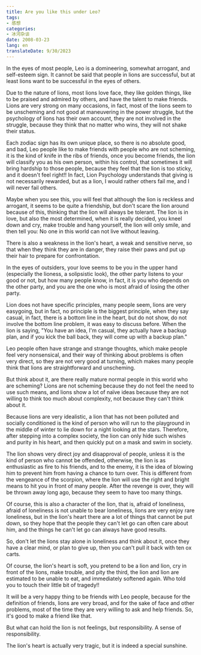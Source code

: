 ```yaml
---
title: Are you like this under Leo?
tags:
- 感想
categories:
- 冰河杂谈
date: 2008-03-23
lang: en
translateDate: 9/30/2023
---
```

In the eyes of most people, Leo is a domineering, somewhat arrogant, and self-esteem sign. It cannot be said that people in lions are successful, but at least lions want to be successful in the eyes of others. 

Due to the nature of lions, most lions love face, they like golden things, like to be praised and admired by others, and have the talent to make friends. Lions are very strong on many occasions, in fact, most of the lions seem to be unscheming and not good at maneuvering in the power struggle, but the psychology of lions has their own account, they are not involved in the struggle, because they think that no matter who wins, they will not shake their status. 

Each zodiac sign has its own unique place, so there is no absolute good, and bad, Leo people like to make friends with people who are not scheming, it is the kind of knife in the ribs of friends, once you become friends, the lion will classify you as his own person, within his control, that sometimes it will bring hardship to those people, because they feel that the lion is too sticky, and it doesn't feel right!! In fact, Lion Psychology understands that giving is not necessarily rewarded, but as a lion, I would rather others fail me, and I will never fail others. 

Maybe when you see this, you will feel that although the lion is reckless and arrogant, it seems to be quite a friendship, but don't scare the lion around because of this, thinking that the lion will always be tolerant. The lion is in love, but also the most determined, when it is really decided, you kneel down and cry, make trouble and hang yourself, the lion will only smile, and then tell you: No one in this world can not live without leaving. 

There is also a weakness in the lion's heart, a weak and sensitive nerve, so that when they think they are in danger, they raise their paws and put up their hair to prepare for confrontation. 

In the eyes of outsiders, your love seems to be you in the upper hand (especially the lioness, a solipsistic look), the other party listens to your good or not, but how many people know, in fact, it is you who depends on the other party, and you are the one who is most afraid of losing the other party. 

Lion does not have specific principles, many people seem, lions are very easygoing, but in fact, no principle is the biggest principle, when they say casual, in fact, there is a bottom line in the heart, but do not show, do not involve the bottom line problem, it was easy to discuss before. When the lion is saying, "You have an idea, I'm casual, they actually have a backup plan, and if you kick the ball back, they will come up with a backup plan." 

Leo people often have strange and strange thoughts, which make people feel very nonsensical, and their way of thinking about problems is often very direct, so they are not very good at turning, which makes many people think that lions are straightforward and unscheming. 

But think about it, are there really mature normal people in this world who are scheming? Lions are not scheming because they do not feel the need to use such means, and lions show a lot of naïve ideas because they are not willing to think too much about complexity, not because they can't think about it. 

Because lions are very idealistic, a lion that has not been polluted and socially conditioned is the kind of person who will run to the playground in the middle of winter to lie down for a night looking at the stars. Therefore, after stepping into a complex society, the lion can only hide such wishes and purity in his heart, and then quickly put on a mask and swim in society. 

The lion shows very direct joy and disapproval of people, unless it is the kind of person who cannot be offended, otherwise, the lion is as enthusiastic as fire to his friends, and to the enemy, it is the idea of blowing him to prevent him from having a chance to turn over. This is different from the vengeance of the scorpion, where the lion will use the right and bright means to hit you in front of many people. After the revenge is over, they will be thrown away long ago, because they seem to have too many things. 

Of course, this is also a character of the lion, that is, afraid of loneliness, afraid of loneliness is not unable to bear loneliness, lions are very enjoy rare loneliness, but in the lion's heart there are a lot of things that cannot be put down, so they hope that the people they can't let go can often care about him, and the things he can't let go can always have good results. 

So, don't let the lions stay alone in loneliness and think about it, once they have a clear mind, or plan to give up, then you can't pull it back with ten ox carts. 

Of course, the lion's heart is soft, you pretend to be a lion and lion, cry in front of the lions, make trouble, and pity the third, the lion and lion are estimated to be unable to eat, and immediately softened again. Who told you to touch their little bit of tragedy!! 

It will be a very happy thing to be friends with Leo people, because for the definition of friends, lions are very broad, and for the sake of face and other problems, most of the time they are very willing to ask and help friends. So, it's good to make a friend like that. 

But what can hold the lion is not feelings, but responsibility. A sense of responsibility. 

The lion's heart is actually very tragic, but it is indeed a special sunshine.

